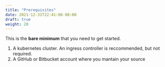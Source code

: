 ```yaml
---
title: "Prerequisites"
date: 2021-12-31T22:41:08-08:00
draft: true
weight: 20
---
```


This is the **bare minimum** that you need to get started.

1. A kubernetes cluster. An ingress controller is reccommended, but not required.
2. A GitHub or Bitbucket account where you mantain your source
